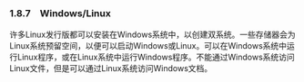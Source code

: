 ### 1.8.7　Windows/Linux

许多Linux发行版都可以安装在Windows系统中，以创建双系统。一些存储器会为Linux系统预留空间，以便可以启动Windows或Linux。可以在Windows系统中运行Linux程序，或在Linux系统中运行Windows程序。不能通过Windows系统访问Linux文件，但是可以通过Linux系统访问Windows文档。


